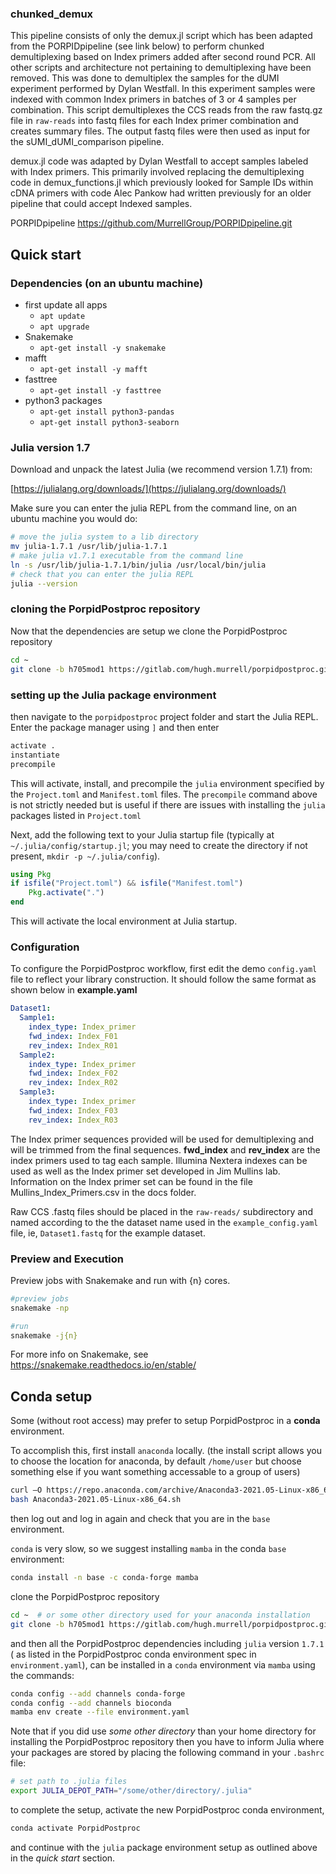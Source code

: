 ### chunked_demux

This pipeline consists of only the demux.jl script which has been
adapted from the PORPIDpipeline (see link below) to perform chunked demultiplexing based
on Index primers added after second round PCR. All other scripts and
architecture not pertaining to demultiplexing have been removed. This
was done to demultiplex the samples for the dUMI experiment performed by
Dylan Westfall. In this experiment samples were indexed with common
Index primers in batches of 3 or 4 samples per combination. This script
demultiplexes the CCS reads from the raw fastq.gz file in `raw-reads`
into fastq files for each Index primer combination and creates summary
files. The output fastq files were then used as input for the
sUMI_dUMI_comparison pipeline.

demux.jl code was adapted by Dylan Westfall to accept samples labeled
with Index primers. This primarily involved replacing the demultiplexing
code in demux_functions.jl which previously looked for Sample IDs within
cDNA primers with code Alec Pankow had written previously for an older
pipeline that could accept Indexed samples. 

PORPIDpipeline
https://github.com/MurrellGroup/PORPIDpipeline.git


## Quick start

### Dependencies (on an ubuntu machine)

- first update all apps
   - `apt update`
   - `apt upgrade`
- Snakemake
   - `apt-get install -y snakemake`
- mafft
   - `apt-get install -y mafft`
- fasttree
   - `apt-get install -y fasttree`
- python3 packages
  - `apt-get install python3-pandas`
  - `apt-get install python3-seaborn`


### Julia version 1.7

Download and unpack the latest Julia (we recommend version 1.7.1) from: 

[https://julialang.org/downloads/](https://julialang.org/downloads/)

Make sure you can enter the julia REPL from the command line, on an ubuntu machine you would do:

```bash
# move the julia system to a lib directory
mv julia-1.7.1 /usr/lib/julia-1.7.1
# make julia v1.7.1 executable from the command line
ln -s /usr/lib/julia-1.7.1/bin/julia /usr/local/bin/julia
# check that you can enter the julia REPL
julia --version
```

### cloning the PorpidPostproc repository

Now that the dependencies are setup we clone the PorpidPostproc repository

```bash
cd ~
git clone -b h705mod1 https://gitlab.com/hugh.murrell/porpidpostproc.git
```

### setting up the Julia package environment

then navigate to the `porpidpostproc` project folder and start the Julia REPL. 
Enter the package manager using `]` and then enter

```julia
activate .
instantiate
precompile
```

This will activate, install, and precompile the `julia` environment specified by the 
`Project.toml` and `Manifest.toml` files. The `precompile` command
above is not strictly needed but is useful if there are issues with installing
the `julia` packages listed in `Project.toml`

Next, add the following text to your Julia startup file (typically at `~/.julia/config/startup.jl`; 
you may need to create the directory if not present, `mkdir -p ~/.julia/config`).

```julia
using Pkg
if isfile("Project.toml") && isfile("Manifest.toml")
    Pkg.activate(".")
end
```

This will activate the local environment at Julia startup.


### Configuration

To configure the PorpidPostproc workflow, first edit the demo `config.yaml` file to reflect
your library construction. 
It should follow the same format as shown below in **example.yaml**

```yaml
Dataset1:
  Sample1:
    index_type: Index_primer
    fwd_index: Index_F01
    rev_index: Index_R01
  Sample2:
    index_type: Index_primer
    fwd_index: Index_F02
    rev_index: Index_R02
  Sample3:
    index_type: Index_primer
    fwd_index: Index_F03
    rev_index: Index_R03
```

The Index primer sequences provided will be used for demultiplexing and will be trimmed
from the final sequences. **fwd_index** and **rev_index** are the index primers used to 
tag each sample. Illumina Nextera indexes can be used as well as the Index primer set 
developed in Jim Mullins lab. Information on the Index primer set can be found in the file
Mullins_Index_Primers.csv in the docs folder. 

Raw CCS .fastq files should be placed in the `raw-reads/` subdirectory and named 
according to the the dataset name used in the `example_config.yaml` file, ie, `Dataset1.fastq`
for the example dataset.


### Preview and Execution

Preview jobs with Snakemake and run with {n} cores.

```bash
#preview jobs
snakemake -np

#run
snakemake -j{n}
```

For more info on Snakemake, see https://snakemake.readthedocs.io/en/stable/

## Conda setup

Some (without root access) may prefer to setup PorpidPostproc in a **conda** environment.

To accomplish this, first install `anaconda` locally. (the install script allows you to choose
the location for anaconda, by default `/home/user` but choose something else if
you want something accessable to a group of users)

```bash
curl –O https://repo.anaconda.com/archive/Anaconda3-2021.05-Linux-x86_64.sh > Anaconda3-2021.05-Linux-x86_64.sh
bash Anaconda3-2021.05-Linux-x86_64.sh
```

then log out and log in again and check that you are in the `base` environment.

`conda` is very slow, so we suggest installing `mamba` in the conda `base` environment:

```bash
conda install -n base -c conda-forge mamba
```
clone the PorpidPostproc repository

```bash
cd ~  # or some other directory used for your anaconda installation
git clone -b h705mod1 https://gitlab.com/hugh.murrell/porpidpostproc.git
```

and then all the PorpidPostproc dependencies including `julia` version `1.7.1`
( as listed in the PorpidPostproc conda environment spec in `environment.yaml`),
can be installed in a `conda` environment via `mamba` using the commands:

```bash
conda config --add channels conda-forge
conda config --add channels bioconda
mamba env create --file environment.yaml
```

Note that if you did use *some other directory* than your home directory for
installing the PorpidPostproc repository then you have to inform Julia where
your packages are stored by placing the following command in your `.bashrc`
file:

```bash
# set path to .julia files
export JULIA_DEPOT_PATH="/some/other/directory/.julia"
```

to complete the setup, activate the new PorpidPostproc conda environment, 

```bash
conda activate PorpidPostproc
```

and continue with the `julia` package environment setup as outlined above in the *quick start* section.





